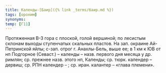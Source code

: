 ```yaml
---
title: Календы-[Баир]({% link _terms/баир.md %})
tags: [ороним]
synonyms:
temp: [Г11]
---
```


Протяженная В-З гора с плоской, голой вершиной; по лесистым склонам выходы
ступенчатых скальных пластов. На зап. окраине Ай-Петринской яйлы; с-зап. отрог
г. Анахлы-Бель, выше ее; в 1 км к ЮВ от нп Подгорное (Севаст.) – календы – назв.
первого дня месяца у др. римлян; ср. прежнее назв. этого нп, Календы; ср. тюрк.
календер – дервиш; ср. РПН календер – ; ср. иран. калантер – «глава племени».
